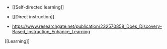 - [[Self-directed learning]]
- [[Direct instruction]]

- https://www.researchgate.net/publication/232570858_Does_Discovery-Based_Instruction_Enhance_Learning

[[Learning]]
